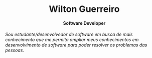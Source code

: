 <h1 align="center">Wilton Guerreiro </h1>
<h4 align="center">Software Developer</h4>

###### Sou estudante/desenvolvedor de software em busca de mais conhecimento que me permita ampliar meus conhecimentos em desenvolvimento de software para poder resolver os problemas das pessoas.